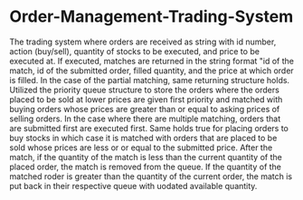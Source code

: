 # Order-Management-Trading-System
The trading system where orders are received as string with id number, action (buy/sell), quantity of stocks to be executed, and price to be executed at. If executed, matches are returned in the string format "id of the match, id of the submitted order, filled quantity, and the price at which order is filled. In the case of the partial matching,
same returning structure holds.
Utilized the priority queue structure to store the orders where the orders placed to be sold at lower prices are given first priority and matched with buying orders whose prices are greater than or equal to asking prices of selling orders. In the case where there are multiple matching, orders that are submitted first are executed first.
Same holds true for placing orders to buy stocks in which case it is matched with orders that are placed to be sold whose prices are less or or equal to the submitted price. After the match, if the quantity of the match is less than the current quantity 
of the placed order, the match is removed from the queue. If the quantity of the matched roder is greater than the quantity of the current order, the match is
put back in their respective queue with uodated available quantity.
